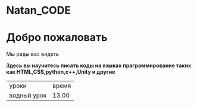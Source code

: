 # Natan_CODE
<html>
  <body style="background color:lightblue">
  <h1>Добро пожаловать</h1>
  <p>Мы рады вас видеть</p>
  <b>Здесь вы научитесь писать коды на языках праграммирование таких как HTML,CSS,python,c++,Unity и другие</b>
  <table>
      <tr>
        <td>уроки</td>
        <td>время</td>
      </tr>
      <tr>
        <td>водный урок</td>
        <td>13.00</td>
      </tr>
  </table>
  </body>
</html>
